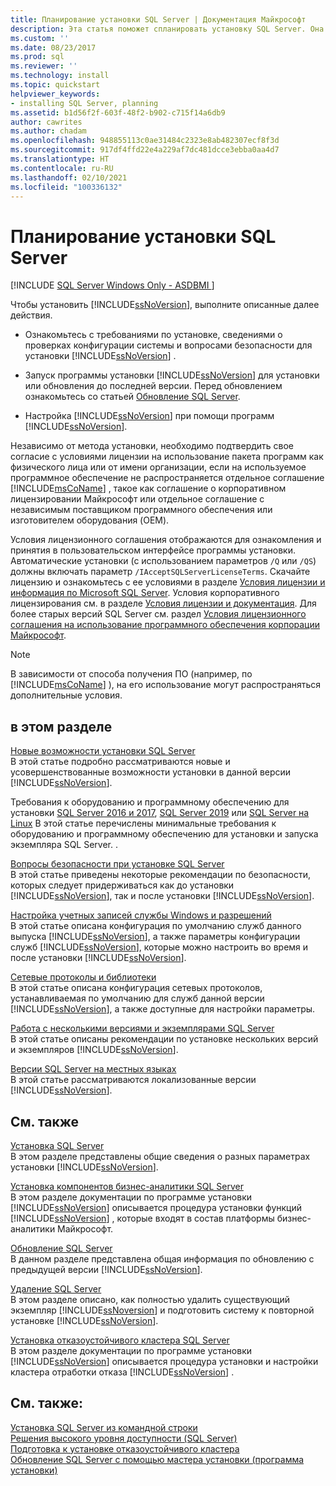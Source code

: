 ```yaml
---
title: Планирование установки SQL Server | Документация Майкрософт
description: Эта статья поможет спланировать установку SQL Server. Она содержит ссылки на ресурсы, необходимые для установки SQL Server.
ms.custom: ''
ms.date: 08/23/2017
ms.prod: sql
ms.reviewer: ''
ms.technology: install
ms.topic: quickstart
helpviewer_keywords:
- installing SQL Server, planning
ms.assetid: b1d56f2f-603f-48f2-b902-c715f14a6db9
author: cawrites
ms.author: chadam
ms.openlocfilehash: 948855113c0ae31484c2323e8ab482307ecf8f3d
ms.sourcegitcommit: 917df4ffd22e4a229af7dc481dcce3ebba0aa4d7
ms.translationtype: HT
ms.contentlocale: ru-RU
ms.lasthandoff: 02/10/2021
ms.locfileid: "100336132"
---
```

# <a name="planning-a-sql-server-installation"></a>Планирование установки SQL Server
[!INCLUDE [SQL Server Windows Only - ASDBMI ](../../includes/applies-to-version/sql-windows-only-asdbmi.md)]

  Чтобы установить [!INCLUDE[ssNoVersion](../../includes/ssnoversion-md.md)], выполните описанные далее действия.  
  
-   Ознакомьтесь с требованиями по установке, сведениями о проверках конфигурации системы и вопросами безопасности для установки [!INCLUDE[ssNoVersion](../../includes/ssnoversion-md.md)] .  
  
-   Запуск программы установки [!INCLUDE[ssNoVersion](../../includes/ssnoversion-md.md)] для установки или обновления до последней версии. Перед обновлением ознакомьтесь со статьей [Обновление SQL Server](../../database-engine/install-windows/upgrade-sql-server.md).  
  
-   Настройка [!INCLUDE[ssNoVersion](../../includes/ssnoversion-md.md)] при помощи программ [!INCLUDE[ssNoVersion](../../includes/ssnoversion-md.md)].  
  
 Независимо от метода установки, необходимо подтвердить свое согласие с условиями лицензии на использование пакета программ как физического лица или от имени организации, если на используемое программное обеспечение не распространяется отдельное соглашение [!INCLUDE[msCoName](../../includes/msconame-md.md)] , такое как соглашение о корпоративном лицензировании Майкрософт или отдельное соглашение с независимым поставщиком программного обеспечения или изготовителем оборудования (OEM).  
  
 Условия лицензионного соглашения отображаются для ознакомления и принятия в пользовательском интерфейсе программы установки. Автоматические установки (с использованием параметров `/Q` или `/QS`) должны включать параметр `/IAcceptSQLServerLicenseTerms`. Скачайте лицензию и ознакомьтесь с ее условиями в разделе [Условия лицензии и информация по Microsoft SQL Server](https://www.microsoft.com/Licensing/product-licensing/sql-server.aspx). Условия корпоративного лицензирования см. в разделе [Условия лицензии и документация](https://www.microsoftvolumelicensing.com/DocumentSearch.aspx?Mode=3&DocumentTypeId=53). Для более старых версий SQL Server см. раздел [Условия лицензионного соглашения на использование программного обеспечения корпорации Майкрософт](https://go.microsoft.com/fwlink/?LinkID=148209).  
  
> [!NOTE]  
>  В зависимости от способа получения ПО (например, по [!INCLUDE[msCoName](../../includes/msconame-md.md)] ), на его использование могут распространяться дополнительные условия.  
  
## <a name="in-this-section"></a>в этом разделе  
 [Новые возможности установки SQL Server](../../sql-server/install/what-s-new-in-sql-server-installation.md)  
 В этой статье подробно рассматриваются новые и усовершенствованные возможности установки в данной версии [!INCLUDE[ssNoVersion](../../includes/ssnoversion-md.md)].  
  
 Требования к оборудованию и программному обеспечению для установки [SQL Server 2016 и 2017](../../sql-server/install/hardware-and-software-requirements-for-installing-sql-server.md), [SQL Server 2019](../../sql-server/install/hardware-and-software-requirements-for-installing-sql-server.md) или [SQL Server на Linux](../../linux/sql-server-linux-setup.md) В этой статье перечислены минимальные требования к оборудованию и программному обеспечению для установки и запуска экземпляра SQL Server. .  
  
 [Вопросы безопасности при установке SQL Server](../../sql-server/install/security-considerations-for-a-sql-server-installation.md)  
 В этой статье приведены некоторые рекомендации по безопасности, которых следует придерживаться как до установки [!INCLUDE[ssNoVersion](../../includes/ssnoversion-md.md)], так и после установки [!INCLUDE[ssNoVersion](../../includes/ssnoversion-md.md)].  
  
 [Настройка учетных записей службы Windows и разрешений](../../database-engine/configure-windows/configure-windows-service-accounts-and-permissions.md)  
 В этой статье описана конфигурация по умолчанию служб данного выпуска [!INCLUDE[ssNoVersion](../../includes/ssnoversion-md.md)], а также параметры конфигурации служб [!INCLUDE[ssNoVersion](../../includes/ssnoversion-md.md)], которые можно настроить во время и после установки [!INCLUDE[ssNoVersion](../../includes/ssnoversion-md.md)].  
  
 [Сетевые протоколы и библиотеки](../../sql-server/install/network-protocols-and-network-libraries.md)  
 В этой статье описана конфигурация сетевых протоколов, устанавливаемая по умолчанию для служб данной версии [!INCLUDE[ssNoVersion](../../includes/ssnoversion-md.md)], а также доступные для настройки параметры.  
  
 [Работа с несколькими версиями и экземплярами SQL Server](../../sql-server/install/work-with-multiple-versions-and-instances-of-sql-server.md)  
 В этой статье описаны рекомендации по установке нескольких версий и экземпляров [!INCLUDE[ssNoVersion](../../includes/ssnoversion-md.md)].  
  
 [Версии SQL Server на местных языках](../../sql-server/install/local-language-versions-in-sql-server.md)  
 В этой статье рассматриваются локализованные версии [!INCLUDE[ssNoVersion](../../includes/ssnoversion-md.md)].  
  
## <a name="related-sections"></a>См. также  
 [Установка SQL Server](../../database-engine/install-windows/install-sql-server.md)  
 В этом разделе представлены общие сведения о разных параметрах установки [!INCLUDE[ssNoVersion](../../includes/ssnoversion-md.md)].  
  
 [Установка компонентов бизнес-аналитики SQL Server](../../sql-server/install/install-sql-server-business-intelligence-features.md)  
 В этом разделе документации по программе установки [!INCLUDE[ssNoVersion](../../includes/ssnoversion-md.md)] описывается процедура установки функций [!INCLUDE[ssNoVersion](../../includes/ssnoversion-md.md)] , которые входят в состав платформы бизнес-аналитики Майкрософт.  
  
 [Обновление SQL Server](../../database-engine/install-windows/upgrade-sql-server.md)  
 В данном разделе представлена общая информация по обновлению с предыдущей версии [!INCLUDE[ssNoVersion](../../includes/ssnoversion-md.md)].  
  
 [Удаление SQL Server](../../sql-server/install/uninstall-sql-server.md)  
 В этом разделе описано, как полностью удалить существующий экземпляр [!INCLUDE[ssNoversion](../../includes/ssnoversion-md.md)] и подготовить систему к повторной установке [!INCLUDE[ssNoVersion](../../includes/ssnoversion-md.md)].  
  
 [Установка отказоустойчивого кластера SQL Server](../../sql-server/failover-clusters/install/sql-server-failover-cluster-installation.md)  
 В этом разделе документации по программе установки [!INCLUDE[ssNoVersion](../../includes/ssnoversion-md.md)] описывается процедура установки и настройки кластера отработки отказа [!INCLUDE[ssNoVersion](../../includes/ssnoversion-md.md)] .  
  
## <a name="see-also"></a>См. также:  
 [Установка SQL Server из командной строки](../../database-engine/install-windows/install-sql-server-from-the-command-prompt.md)   
 [Решения высокого уровня доступности (SQL Server)](../../database-engine/sql-server-business-continuity-dr.md)   
 [Подготовка к установке отказоустойчивого кластера](../../sql-server/failover-clusters/install/before-installing-failover-clustering.md)   
 [Обновление SQL Server с помощью мастера установки (программа установки)](../../database-engine/install-windows/upgrade-sql-server-using-the-installation-wizard-setup.md)